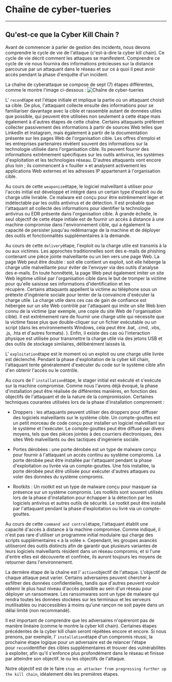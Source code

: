 Chaîne de cyber-tueries
=======================

* * * * *

Qu'est-ce que la Cyber ​​Kill Chain ?
-------------------------------------

Avant de commencer à parler de gestion des incidents, nous devons comprendre le cycle de vie de l'attaque (c'est-à-dire la cyber kill chain). Ce cycle de vie décrit comment les attaques se manifestent. Comprendre ce cycle de vie nous fournira des informations précieuses sur la distance parcourue par un attaquant dans le réseau et sur ce à quoi il peut avoir accès pendant la phase d'enquête d'un incident.

La chaîne de cyberattaque se compose de sept (7) étapes différentes, comme le montre l'image ci-dessous : ![Chaîne de cyber-tueries](https://academy.hackthebox.com/storage/modules/148/Cyber_kill_chain.png)

L' `recon`étape est l'étape initiale et implique la partie où un attaquant choisit sa cible. De plus, l'attaquant collecte ensuite des informations pour se familiariser davantage avec la cible et rassemble autant de données utiles que possible, qui peuvent être utilisées non seulement à cette étape mais également à d'autres étapes de cette chaîne. Certains attaquants préfèrent collecter passivement des informations à partir de sources Web telles que LinkedIn et Instagram, mais également à partir de la documentation présente sur les pages Web de l'organisation cible. Les offres d'emploi et les entreprises partenaires révèlent souvent des informations sur la technologie utilisée dans l'organisation cible. Ils peuvent fournir des informations extrêmement spécifiques sur les outils antivirus, les systèmes d'exploitation et les technologies réseau. D'autres attaquants vont encore plus loin ; ils commencent à « fouiller » et analysent activement les applications Web externes et les adresses IP appartenant à l'organisation cible.

Au cours de cette `weaponize`étape, le logiciel malveillant à utiliser pour l'accès initial est développé et intégré dans un certain type d'exploit ou de charge utile livrable. Ce malware est conçu pour être extrêmement léger et indétectable par les outils antivirus et de détection. Il est probable que l'attaquant ait collecté des informations pour identifier la technologie antivirus ou EDR présente dans l'organisation cible. À grande échelle, le seul objectif de cette étape initiale est de fournir un accès à distance à une machine compromise dans l'environnement cible, qui a également la capacité de persister jusqu'au redémarrage de la machine et de déployer des outils et fonctionnalités supplémentaires à la demande.

Au cours de cette `delivery`étape, l'exploit ou la charge utile est transmis à la ou aux victimes. Les approches traditionnelles sont des e-mails de phishing contenant une pièce jointe malveillante ou un lien vers une page Web. La page Web peut être double : soit elle contient un exploit, soit elle héberge la charge utile malveillante pour éviter de l'envoyer via des outils d'analyse des e-mails. En toute honnêteté, la page Web peut également imiter un site Web légitime utilisé par l'organisation cible dans le but de tromper la victime pour qu'elle saisisse ses informations d'identification et les récupère. Certains attaquants appellent la victime au téléphone sous un prétexte d'ingénierie sociale pour tenter de la convaincre d'exécuter la charge utile. La charge utile dans ces cas de gain de confiance est hébergée sur un site Web contrôlé par l'attaquant qui imite un site Web bien connu de la victime (par exemple, une copie du site Web de l'organisation cible). Il est extrêmement rare de fournir une charge utile qui nécessite que la victime fasse plus que double-cliquer sur un fichier exécutable ou un script (dans les environnements Windows, cela peut être .bat, .cmd, .vbs, .js, .hta et d'autres formats). ). Enfin, il existe des cas où l'interaction physique est utilisée pour transmettre la charge utile via des jetons USB et des outils de stockage similaires, délibérément laissés là.

L' `exploitation`étape est le moment où un exploit ou une charge utile livrée est déclenché. Pendant la phase d'exploitation de la cyber kill chain, l'attaquant tente généralement d'exécuter du code sur le système cible afin d'en obtenir l'accès ou le contrôle.

Au cours de l' `installation`étape, le stager initial est exécuté et s'exécute sur la machine compromise. Comme nous l'avons déjà évoqué, la phase d'installation peut être réalisée de différentes manières, en fonction des objectifs de l'attaquant et de la nature de la compromission. Certaines techniques courantes utilisées lors de la phase d'installation comprennent :

-   Droppers : les attaquants peuvent utiliser des droppers pour diffuser des logiciels malveillants sur le système cible. Un compte-gouttes est un petit morceau de code conçu pour installer un logiciel malveillant sur le système et l'exécuter. Le compte-gouttes peut être diffusé par divers moyens, tels que des pièces jointes à des courriers électroniques, des sites Web malveillants ou des tactiques d'ingénierie sociale.

-   Portes dérobées : une porte dérobée est un type de malware conçu pour fournir à l'attaquant un accès continu au système compromis. La porte dérobée peut être installée par l'attaquant pendant la phase d'exploitation ou livrée via un compte-gouttes. Une fois installée, la porte dérobée peut être utilisée pour exécuter d'autres attaques ou voler des données du système compromis.

-   Rootkits : Un rootkit est un type de malware conçu pour masquer sa présence sur un système compromis. Les rootkits sont souvent utilisés lors de la phase d'installation pour échapper à la détection par les logiciels antivirus et autres outils de sécurité. Le rootkit peut être installé par l'attaquant pendant la phase d'exploitation ou livré via un compte-gouttes.

Au cours de cette `command and control`étape, l'attaquant établit une capacité d'accès à distance à la machine compromise. Comme indiqué, il n'est pas rare d'utiliser un programme initial modulaire qui charge des scripts supplémentaires « à la volée ». Cependant, les groupes avancés utiliseront des outils distincts afin de garantir que plusieurs variantes de leurs logiciels malveillants résident dans un réseau compromis, et si l'une d'entre elles est découverte et confinée, ils auront toujours les moyens de retourner dans l'environnement.

La dernière étape de la chaîne est l' `action`objectif de l'attaque. L'objectif de chaque attaque peut varier. Certains adversaires peuvent chercher à exfiltrer des données confidentielles, tandis que d'autres peuvent vouloir obtenir le plus haut niveau d'accès possible au sein d'un réseau pour déployer un ransomware. Les ransomwares sont un type de malware qui rendra toutes les données stockées sur les terminaux et les serveurs inutilisables ou inaccessibles à moins qu'une rançon ne soit payée dans un délai limité (non recommandé).

Il est important de comprendre que les adversaires n'opéreront pas de manière linéaire (comme le montre la cyber kill chain). Certaines étapes précédentes de la cyber kill chain seront répétées encore et encore. Si nous prenons, par exemple, l' `installation`étape d'un compromis réussi, la prochaine étape logique pour un adversaire est de relancer l'étape pour `recon`identifier des cibles supplémentaires et trouver des vulnérabilités à exploiter, afin qu'il s'enfonce plus profondément dans le réseau et finisse par atteindre son objectif. le ou les objectifs de l'attaque.

Notre objectif est de le faire `stop an attacker from progressing further up the kill chain`, idéalement dès les premières étapes.